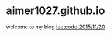 # aimer1027.github.io
welcome to my blog 
[leetcode-2015/11/20](https://aimer1027.github.io/index.html)